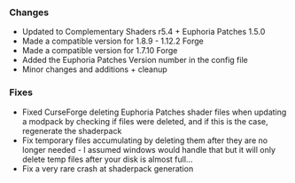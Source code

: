 ### Changes
- Updated to Complementary Shaders r5.4 + Euphoria Patches 1.5.0
- Made a compatible version for 1.8.9 - 1.12.2 Forge
- Made a compatible version for 1.7.10 Forge
- Added the Euphoria Patches Version number in the config file
- Minor changes and additions + cleanup

### Fixes
- Fixed CurseForge deleting Euphoria Patches shader files when updating a modpack by checking if files were deleted, and if this is the case, regenerate the shaderpack
- Fix temporary files accumulating by deleting them after they are no longer needed - I assumed windows would handle that but it will only delete temp files after your disk is almost full...
- Fix a very rare crash at shaderpack generation
